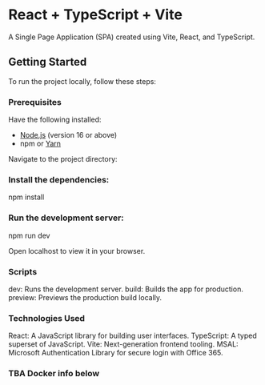# React + TypeScript + Vite

A Single Page Application (SPA) created using Vite, React, and TypeScript.

## Getting Started

To run the project locally, follow these steps:

### Prerequisites

Have the following installed:

- [Node.js](https://nodejs.org/) (version 16 or above)
- npm or [Yarn](https://yarnpkg.com/)

Navigate to the project directory:

### Install the dependencies:
npm install

### Run the development server:

npm run dev

Open localhost to view it in your browser.

### Scripts
dev: Runs the development server.
build: Builds the app for production.
preview: Previews the production build locally.

### Technologies Used
React: A JavaScript library for building user interfaces.
TypeScript: A typed superset of JavaScript.
Vite: Next-generation frontend tooling.
MSAL: Microsoft Authentication Library for secure login with Office 365.

### TBA Docker info below
